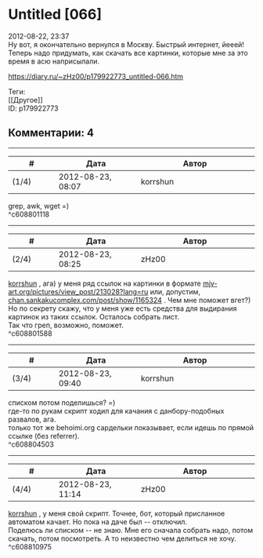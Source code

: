 Untitled [066]
==============

  
2012-08-22, 23:37  
 Ну вот, я окончательно вернулся в Москву. Быстрый интернет, йееей! Теперь надо придумать, как скачать все картинки, которые мне за это время в асю наприсылали.   
  
<https://diary.ru/~zHz00/p179922773_untitled-066.htm>  
  
Теги:  
[[Другое]]  
ID: p179922773  


Комментарии: 4
--------------

  


---



|         #         |              Дата              |                     Автор                     |           ID           |
| --- | --- | --- | --- |
| (1/4) | 2012-08-23, 08:07 | korrshun | c608801118 |

  
 grep, awk, wget =)   
 ^c608801118

---



|         #         |              Дата              |                     Автор                     |           ID           |
| --- | --- | --- | --- |
| (2/4) | 2012-08-23, 08:25 | zHz00 | c608801588 |

  
  [korrshun](http://Igel-kun.diary.ru "kimi wo shiranai monogatari")  , ага) у меня ряд ссылок на картинки в формате  [mjv-art.org/pictures/view\_post/213028?lang=ru](http://mjv-art.org/pictures/view_post/213028?lang=ru)  или, допустим,  [chan.sankakucomplex.com/post/show/1165324](http://chan.sankakucomplex.com/post/show/1165324)  . Чем мне поможет вгет?)   
 Но по секрету скажу, что у меня уже есть средства для выдирания картинок из таких ссылок. Осталось собрать лист.   
 Так что греп, возможно, поможет.   
 ^c608801588

---



|         #         |              Дата              |                     Автор                     |           ID           |
| --- | --- | --- | --- |
| (3/4) | 2012-08-23, 09:40 | korrshun | c608804503 |

  
 списком потом поделишься? =)   
 где-то по рукам скрипт ходил для качания с данбору-подобных развалов, ага.   
 только тот же behoimi.org сардельки показывает, если идешь по прямой ссылке (без referrer).   
 ^c608804503

---



|         #         |              Дата              |                     Автор                     |           ID           |
| --- | --- | --- | --- |
| (4/4) | 2012-08-23, 11:14 | zHz00 | c608810975 |

  
  [korrshun](http://Igel-kun.diary.ru "kimi wo shiranai monogatari")  , у меня свой скрипт. Точнее, бот, который присланное автоматом качает. Но пока на даче был -- отключил.   
 Поделюсь ли списком -- не знаю. Мне его сначала собрать надо, потом скачать, потом посмотреть. А то неизвестно чем делиться не хочу.   
 ^c608810975